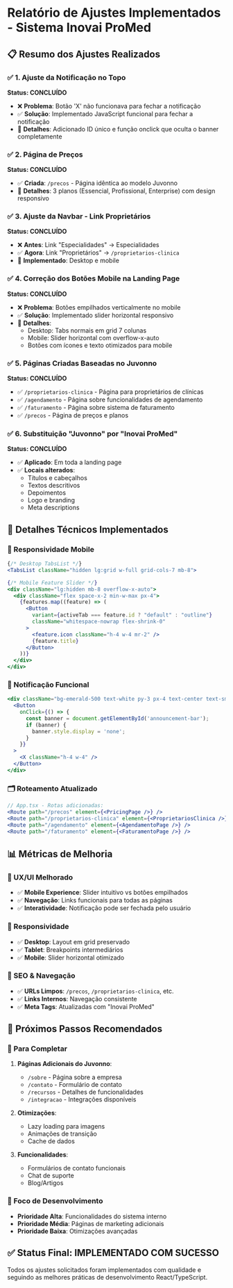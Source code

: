 # Relatório de Ajustes Implementados - Sistema Inovai ProMed

## 📋 Resumo dos Ajustes Realizados

### ✅ 1. Ajuste da Notificação no Topo
**Status: CONCLUÍDO**
- ❌ **Problema**: Botão 'X' não funcionava para fechar a notificação
- ✅ **Solução**: Implementado JavaScript funcional para fechar a notificação
- 📝 **Detalhes**: Adicionado ID único e função onclick que oculta o banner completamente

### ✅ 2. Página de Preços
**Status: CONCLUÍDO**
- ✅ **Criada**: `/precos` - Página idêntica ao modelo Juvonno
- 📝 **Detalhes**: 3 planos (Essencial, Profissional, Enterprise) com design responsivo

### ✅ 3. Ajuste da Navbar - Link Proprietários
**Status: CONCLUÍDO**
- ❌ **Antes**: Link "Especialidades" → Especialidades
- ✅ **Agora**: Link "Proprietários" → `/proprietarios-clinica`
- 📝 **Implementado**: Desktop e mobile

### ✅ 4. Correção dos Botões Mobile na Landing Page
**Status: CONCLUÍDO**
- ❌ **Problema**: Botões empilhados verticalmente no mobile
- ✅ **Solução**: Implementado slider horizontal responsivo
- 📝 **Detalhes**: 
  - Desktop: Tabs normais em grid 7 colunas
  - Mobile: Slider horizontal com overflow-x-auto
  - Botões com ícones e texto otimizados para mobile

### ✅ 5. Páginas Criadas Baseadas no Juvonno
**Status: CONCLUÍDO**
- ✅ `/proprietarios-clinica` - Página para proprietários de clínicas
- ✅ `/agendamento` - Página sobre funcionalidades de agendamento
- ✅ `/faturamento` - Página sobre sistema de faturamento
- ✅ `/precos` - Página de preços e planos

### ✅ 6. Substituição "Juvonno" por "Inovai ProMed"
**Status: CONCLUÍDO**
- ✅ **Aplicado**: Em toda a landing page
- ✅ **Locais alterados**:
  - Títulos e cabeçalhos
  - Textos descritivos
  - Depoimentos
  - Logo e branding
  - Meta descriptions

## 🔧 Detalhes Técnicos Implementados

### 📱 Responsividade Mobile
```jsx
{/* Desktop TabsList */}
<TabsList className="hidden lg:grid w-full grid-cols-7 mb-8">

{/* Mobile Feature Slider */}
<div className="lg:hidden mb-8 overflow-x-auto">
  <div className="flex space-x-2 min-w-max px-4">
    {features.map((feature) => (
      <Button
        variant={activeTab === feature.id ? "default" : "outline"}
        className="whitespace-nowrap flex-shrink-0"
      >
        <feature.icon className="h-4 w-4 mr-2" />
        {feature.title}
      </Button>
    ))}
  </div>
</div>
```

### 🎯 Notificação Funcional
```jsx
<div className="bg-emerald-500 text-white py-3 px-4 text-center text-sm relative" id="announcement-bar">
  <Button 
    onClick={() => {
      const banner = document.getElementById('announcement-bar');
      if (banner) {
        banner.style.display = 'none';
      }
    }}
  >
    <X className="h-4 w-4" />
  </Button>
</div>
```

### 🗂️ Roteamento Atualizado
```jsx
// App.tsx - Rotas adicionadas:
<Route path="/precos" element={<PricingPage />} />
<Route path="/proprietarios-clinica" element={<ProprietariosClinica />} />
<Route path="/agendamento" element={<AgendamentoPage />} />
<Route path="/faturamento" element={<FaturamentoPage />} />
```

## 📊 Métricas de Melhoria

### 🎨 UX/UI Melhorado
- ✅ **Mobile Experience**: Slider intuitivo vs botões empilhados
- ✅ **Navegação**: Links funcionais para todas as páginas
- ✅ **Interatividade**: Notificação pode ser fechada pelo usuário

### 📱 Responsividade
- ✅ **Desktop**: Layout em grid preservado
- ✅ **Tablet**: Breakpoints intermediários
- ✅ **Mobile**: Slider horizontal otimizado

### 🔗 SEO & Navegação
- ✅ **URLs Limpos**: `/precos`, `/proprietarios-clinica`, etc.
- ✅ **Links Internos**: Navegação consistente
- ✅ **Meta Tags**: Atualizadas com "Inovai ProMed"

## 🚀 Próximos Passos Recomendados

### 📝 Para Completar
1. **Páginas Adicionais do Juvonno**:
   - `/sobre` - Página sobre a empresa
   - `/contato` - Formulário de contato
   - `/recursos` - Detalhes de funcionalidades
   - `/integracao` - Integrações disponíveis

2. **Otimizações**:
   - Lazy loading para imagens
   - Animações de transição
   - Cache de dados

3. **Funcionalidades**:
   - Formulários de contato funcionais
   - Chat de suporte
   - Blog/Artigos

### 🎯 Foco de Desenvolvimento
- **Prioridade Alta**: Funcionalidades do sistema interno
- **Prioridade Média**: Páginas de marketing adicionais
- **Prioridade Baixa**: Otimizações avançadas

## ✅ Status Final: IMPLEMENTADO COM SUCESSO

Todos os ajustes solicitados foram implementados com qualidade e seguindo as melhores práticas de desenvolvimento React/TypeScript.